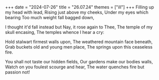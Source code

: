+++
date = "2024-07-26"
title = "26.07.24"
themes = ["ill"]
+++
Filling up my head with lead,
Rising just above my cheeks,
Under my eyes which bearing
Too much weight fall bagged down,

I thought it'd fall instead but
Nay, it rose again to Thee,
The temple of my skull encasing,
The temples whence I hear a cry:

Hold stalwart firmest walls upon,
The weathered mountain face beneath,
Grab buckets old and young men place,
The springs upon this ceaseless fire.

You shall not taste our hidden fields,
Our gardens make our bodies walls,
Watch on you foulest scourge and hear,
The water quenches fire but passion not!
